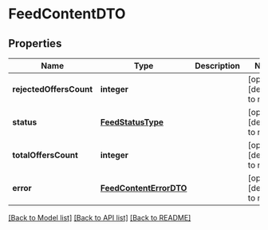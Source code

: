 # FeedContentDTO

## Properties
Name | Type | Description | Notes
------------ | ------------- | ------------- | -------------
**rejectedOffersCount** | **integer** |  | [optional] [default to null]
**status** | [**FeedStatusType**](FeedStatusType.md) |  | [optional] [default to null]
**totalOffersCount** | **integer** |  | [optional] [default to null]
**error** | [**FeedContentErrorDTO**](FeedContentErrorDTO.md) |  | [optional] [default to null]

[[Back to Model list]](../README.md#documentation-for-models) [[Back to API list]](../README.md#documentation-for-api-endpoints) [[Back to README]](../README.md)


